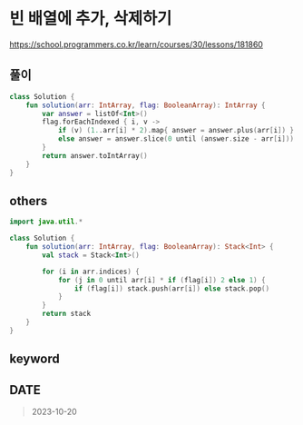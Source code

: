 # 빈 배열에 추가, 삭제하기

https://school.programmers.co.kr/learn/courses/30/lessons/181860

## 풀이

```kt
class Solution {
    fun solution(arr: IntArray, flag: BooleanArray): IntArray {
        var answer = listOf<Int>()
        flag.forEachIndexed { i, v ->
            if (v) (1..arr[i] * 2).map{ answer = answer.plus(arr[i]) }
            else answer = answer.slice(0 until (answer.size - arr[i]))
        }
        return answer.toIntArray()
    }
}
```

## others

```kt
import java.util.*

class Solution {
    fun solution(arr: IntArray, flag: BooleanArray): Stack<Int> {
        val stack = Stack<Int>()

        for (i in arr.indices) {
            for (j in 0 until arr[i] * if (flag[i]) 2 else 1) {
                if (flag[i]) stack.push(arr[i]) else stack.pop()
            }
        }
        return stack
    }
}
```

## keyword

## DATE

> 2023-10-20

